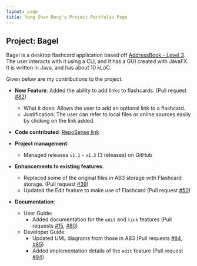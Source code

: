 ```yaml
---
layout: page
title: Yong Shan Rong's Project Portfolio Page
---
```


## Project: Bagel

Bagel is a desktop flashcard application based off [AddressBook - Level 3](https://se-education.org/addressbook-level3/). 
The user interacts with it using a CLI, and it has a GUI created with JavaFX. 
It is written in Java, and has about 10 kLoC.

Given below are my contributions to the project.

* **New Feature**: Added the ability to add links to flashcards. (Pull request [\#82]())
  * What it does: Allows the user to add an optional link to a flashcard.
  * Justification: The user can refer to local files or online sources easily by clicking on the link added. 

* **Code contributed**: [RepoSense link](https://nus-cs2103-ay2021s1.github.io/tp-dashboard/#breakdown=true)

* **Project management**:
  * Managed releases `v1.1` - `v1.3` (3 releases) on GitHub
  
* **Enhancements to existing features**:
  * Replaced some of the original files in AB3 storage with Flashcard storage. (Pull request [\#39]())
  * Updated the Edit feature to make use of Flashcard (Pull request [\#50]())

* **Documentation**:
  * User Guide:
    * Added documentation for the `edit` and `link` features (Pull requests [\#15](), [\#80]())
  * Developer Guide:
    * Updated UML diagrams from those in AB3 (Pull requests [\#84](), [\#85]())
    * Added implementation details of the `edit` feature (Pull request [\#94]())
